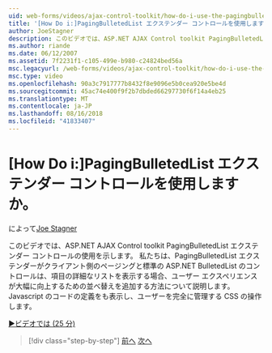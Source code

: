 ```yaml
---
uid: web-forms/videos/ajax-control-toolkit/how-do-i-use-the-pagingbulletedlist-extender-control
title: '[How Do i:]PagingBulletedList エクステンダー コントロールを使用しますか。 | Microsoft Docs'
author: JoeStagner
description: このビデオでは、ASP.NET AJAX Control toolkit PagingBulletedList エクステンダー コントロールの使用を示します。 学習方法 PagingBulletedList extende.
ms.author: riande
ms.date: 06/12/2007
ms.assetid: 7f2231f1-c105-499e-b980-c24824bed56a
msc.legacyurl: /web-forms/videos/ajax-control-toolkit/how-do-i-use-the-pagingbulletedlist-extender-control
msc.type: video
ms.openlocfilehash: 90a3c7917777b8432f8e9096e5b0cea920e5be4d
ms.sourcegitcommit: 45ac74e400f9f2b7dbded66297730f6f14a4eb25
ms.translationtype: MT
ms.contentlocale: ja-JP
ms.lasthandoff: 08/16/2018
ms.locfileid: "41833407"
---
```

<a name="how-do-i-use-the-pagingbulletedlist-extender-control"></a>[How Do i:]PagingBulletedList エクステンダー コントロールを使用しますか。
====================
によって[Joe Stagner](https://github.com/JoeStagner)

このビデオでは、ASP.NET AJAX Control toolkit PagingBulletedList エクステンダー コントロールの使用を示します。 私たちは、PagingBulletedList エクステンダーがクライアント側のページングと標準の ASP.NET BulletedList のコントロールは、項目の詳細なリストを表示する場合、ユーザー エクスペリエンスが大幅に向上するための並べ替えを追加する方法について説明します。 Javascript のコードの定義をも表示し、ユーザーを完全に管理する CSS の操作します。

[&#9654;ビデオでは (25 分)](https://channel9.msdn.com/Blogs/ASP-NET-Site-Videos/how-do-i-use-the-pagingbulletedlist-extender-control)

> [!div class="step-by-step"]
> [前へ](how-do-i-use-the-aspnet-ajax-listsearch-extender.md)
> [次へ](how-do-i-use-the-numericupdown-extender-control.md)

